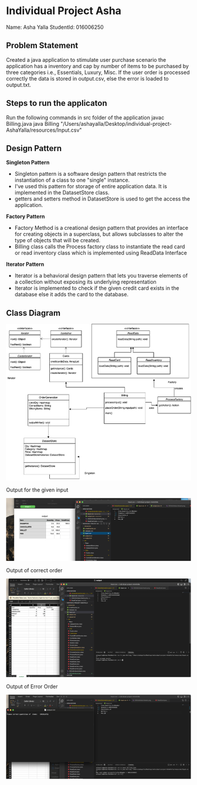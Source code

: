 
# Individual Project Asha

Name: Asha Yalla
StudentId: 016006250


## Problem Statement

Created a java application to stimulate user purchase scenario the application has a inventory and cap by number of items to be purchased by three categories i.e., Essentials, Luxury, Misc. If the user order is processed correctly the data is stored in output.csv, else the error is loaded to output.txt.

## Steps to run the applicaton

Run the following commands in src folder of the application
javac Billing.java 
java Billing "/Users/ashayalla/Desktop/individual-project-AshaYalla/resources/Input.csv"


## Design Pattern
**Singleton Pattern**
- Singleton pattern is a software design pattern that restricts the instantiation of a class to one "single" instance.
- I've used this pattern for storage of entire application data. It is implemented in the DatasetStore class. 
- getters and setters method in DatasetStore is used to get the access the application. 

**Factory Pattern**
- Factory Method is a creational design pattern that provides an interface for creating objects in a superclass, but allows subclasses to alter the type of objects that will be created.
- Billing class calls the Process factory class to instantiate the read card or read inventory class which is implemented using ReadData Interface

**Iterator Pattern**
- Iterator is a behavioral design pattern that lets you traverse elements of a collection without exposing its underlying representation
- Iterator is implemented to check if the given credit card exists in the database else it adds the card to the database. 





## Class Diagram

![project image](https://github.com/gopinathsjsu/individual-project-AshaYalla/blob/main/202individual.jpeg)

Output for the given input

![project image](https://github.com/gopinathsjsu/individual-project-AshaYalla/blob/main/output%20for%20the%20input%20provided.png)

Output of correct order

![project image](https://github.com/gopinathsjsu/individual-project-AshaYalla/blob/main/correct%20order.png)

Output of Error Order

![project image](https://github.com/gopinathsjsu/individual-project-AshaYalla/blob/main/error%20order.png)



